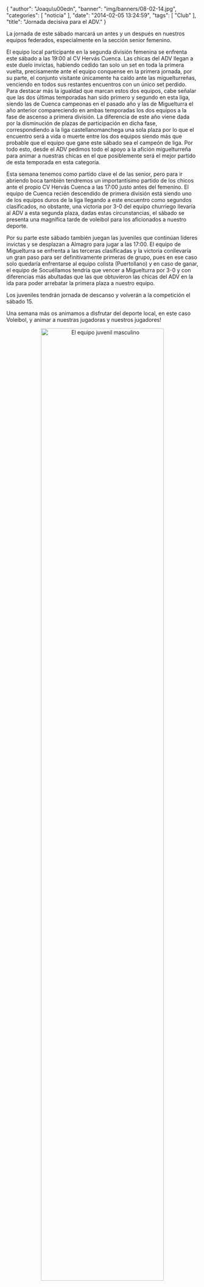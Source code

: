 {
  "author": "Joaqu\u00edn", 
  "banner": "img/banners/08-02-14.jpg", 
  "categories": [
    "noticia"
  ], 
  "date": "2014-02-05 13:24:59", 
  "tags": [
    "Club"
  ], 
  "title": "Jornada decisiva para el ADV."
}

La jornada de este sábado marcará un antes y un después en nuestros equipos federados, especialmente en la sección senior femenino.

El equipo local participante en la segunda división femenina se enfrenta este sábado a las 19:00 al CV Hervás Cuenca. Las chicas del ADV llegan a este duelo invictas, habiendo cedido tan solo un set en toda la primera vuelta, precisamente ante el equipo conquense en la primera jornada, por su parte, el conjunto visitante únicamente ha caído ante las miguelturreñas, venciendo en todos sus restantes encuentros con un único set perdido. Para destacar más la igualdad que marcan estos dos equipos, cabe señalar que las dos últimas temporadas han sido primero y segundo en esta liga, siendo las de Cuenca campeonas en el pasado año y las de Miguelturra el año anterior compareciendo en ambas temporadas los dos equipos a la fase de ascenso a primera división. La diferencia de este año viene dada por la disminución de plazas de participación en dicha fase, correspondiendo a la liga castellanomanchega una sola plaza por lo que el encuentro será a vida o muerte entre los dos equipos siendo más que probable que el equipo que gane este sábado sea el campeón de liga. Por todo esto, desde el ADV pedimos todo el apoyo a la afición miguelturreña para animar a nuestras chicas en el que posiblemente será el mejor partido de esta temporada en esta categoría.

Esta semana tenemos como partido clave el de las senior, pero para ir abriendo boca también tendremos un importantísimo partido de los chicos ante el propio CV Hervás Cuenca a las 17:00 justo antes del femenino. El equipo de Cuenca recién descendido de primera división está siendo uno de los equipos duros de la liga llegando a este encuentro como segundos clasificados, no obstante, una victoria por 3-0 del equipo churriego llevaría al ADV a esta segunda plaza, dadas estas circunstancias, el sábado se presenta una magnífica tarde de voleibol para los aficionados a nuestro deporte.

Por su parte este sábado también juegan las juveniles que continúan líderes invictas y se desplazan a Almagro para jugar a las 17:00. El equipo de Miguelturra se enfrenta a las terceras clasificadas y la victoria conllevaría un gran paso para ser definitivamente primeras de grupo, pues en ese caso solo quedaría enfrentarse al equipo colista (Puertollano) y en caso de ganar, el equipo de Socuéllamos tendría que vencer a Miguelturra por 3-0 y con diferencias más abultadas que las que obtuvieron las chicas del ADV en la ida para poder arrebatar la primera plaza a nuestro equipo.

Los juveniles tendrán jornada de descanso y volverán a la competición el sábado 15.

Una semana más os animamos a disfrutar del deporte local, en este caso Voleibol, y animar a nuestras jugadoras y nuestros jugadores!

<center>
<a target="_new" href="http://www.advmiguelturra.org/drupal/sites/default/files/08-02-14.jpg"> 
<img alt="El equipo juvenil masculino" width="80%" align="center" src="http://www.advmiguelturra.org/drupal/sites/default/files/08-02-14.jpg"/> </a>
</center>



